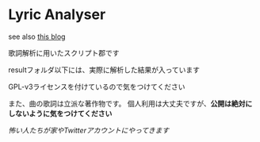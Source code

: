# Lyric Analyser

see also [this blog](http://kiridaruma.hateblo.jp/entry/2018/04/15/205502)

歌詞解析に用いたスクリプト郡です

resultフォルダ以下には、実際に解析した結果が入っています

GPL-v3ライセンスを付けているので気をつけてください

また、曲の歌詞は立派な著作物です。
個人利用は大丈夫ですが、**公開は絶対にしないように気をつけてください**

*怖い人たちが家やTwitterアカウントにやってきます*
